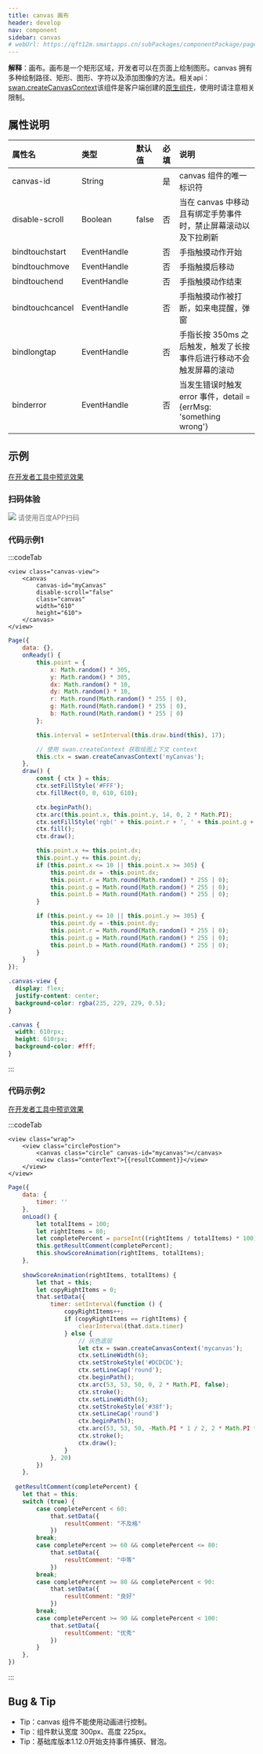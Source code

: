 ```yaml
---
title: canvas 画布
header: develop
nav: component
sidebar: canvas
# webUrl: https://qft12m.smartapps.cn/subPackages/componentPackage/pages/canvas/canvas
---
```


 

**解释**：画布。画布是一个矩形区域，开发者可以在页面上绘制图形。canvas 拥有多种绘制路径、矩形、图形、字符以及添加图像的方法。相关api：[swan.createCanvasContext](https://smartprogram.baidu.com/docs/develop/api/show/canvas/)该组件是客户端创建的[原生组件](https://smartprogram.baidu.com/docs/develop/component/native/)，使用时请注意相关限制。

##  属性说明 

|属性名 |类型  |默认值  | 必填 |说明|
|:---- |:---- |:---- |:---- |:---- |
| canvas-id | String |  | 是 |canvas 组件的唯一标识符 |
| disable-scroll | Boolean  | false | 否 | 当在 canvas 中移动且有绑定手势事件时，禁止屏幕滚动以及下拉刷新 |
| bindtouchstart | EventHandle |  | 否 | 手指触摸动作开始 |
| bindtouchmove | EventHandle |  | 否 |手指触摸后移动 |
| bindtouchend | EventHandle |  | 否 |手指触摸动作结束 |
| bindtouchcancel | EventHandle |  | 否 |手指触摸动作被打断，如来电提醒，弹窗 |
| bindlongtap | EventHandle |  | 否 |手指长按 350ms 之后触发，触发了长按事件后进行移动不会触发屏幕的滚动 |
| binderror | EventHandle |  | 否 |当发生错误时触发 error 事件，detail = {errMsg: 'something wrong'} |



## 示例

<a href="swanide://fragment/91fbbbb9b45a5dd6728e947edb9915931577360466230" title="在开发者工具中预览效果" target="_self">在开发者工具中预览效果</a>

### 扫码体验

<div class='scan-code-container'>
    <img src="https://b.bdstatic.com/miniapp/assets/images/doc_demo/canvas.png" class="demo-qrcode-image" />
    <font color=#777 12px>请使用百度APP扫码</font>
</div>


 

###  代码示例1 

 

:::codeTab
```swan
<view class="canvas-view">
    <canvas 
        canvas-id="myCanvas" 
        disable-scroll="false" 
        class="canvas" 
        width="610"
        height="610">
    </canvas>
</view>

```

 

```js
Page({
    data: {},
    onReady() {
        this.point = {
            x: Math.random() * 305,
            y: Math.random() * 305,
            dx: Math.random() * 10,
            dy: Math.random() * 10,
            r: Math.round(Math.random() * 255 | 0),
            g: Math.round(Math.random() * 255 | 0),
            b: Math.round(Math.random() * 255 | 0)
        };

        this.interval = setInterval(this.draw.bind(this), 17);

        // 使用 swan.createContext 获取绘图上下文 context
        this.ctx = swan.createCanvasContext('myCanvas');
    },
    draw() {
        const { ctx } = this;
        ctx.setFillStyle('#FFF');
        ctx.fillRect(0, 0, 610, 610);

        ctx.beginPath();
        ctx.arc(this.point.x, this.point.y, 14, 0, 2 * Math.PI);
        ctx.setFillStyle('rgb(' + this.point.r + ', ' + this.point.g + ', ' + this.point.b + ')');
        ctx.fill();
        ctx.draw();

        this.point.x += this.point.dx;
        this.point.y += this.point.dy;
        if (this.point.x <= 10 || this.point.x >= 305) {
            this.point.dx = -this.point.dx;
            this.point.r = Math.round(Math.random() * 255 | 0);
            this.point.g = Math.round(Math.random() * 255 | 0);
            this.point.b = Math.round(Math.random() * 255 | 0);
        }

        if (this.point.y <= 10 || this.point.y >= 305) {
            this.point.dy = -this.point.dy;
            this.point.r = Math.round(Math.random() * 255 | 0);
            this.point.g = Math.round(Math.random() * 255 | 0);
            this.point.b = Math.round(Math.random() * 255 | 0);
        }
    }
});
```

 

```css
.canvas-view {
  display: flex;
  justify-content: center;
  background-color: rgba(235, 229, 229, 0.5);
}

.canvas {
  width: 610rpx;
  height: 610rpx;
  background-color: #fff;
}
```
:::
###  代码示例2 

<a href="swanide://fragment/7f8700d9c2619093aac34548612fa3f91575828644802" title="在开发者工具中预览效果" target="_self">在开发者工具中预览效果</a>

 

:::codeTab
```swan
<view class="wrap">
    <view class="circlePostion">
        <canvas class="circle" canvas-id="mycanvas"></canvas>
        <view class="centerText">{{resultComment}}</view>
    </view>
</view>
```

 

```js
Page({
    data: {
        timer: ''
    },
    onLoad() {
        let totalItems = 100;
        let rightItems = 80;
        let completePercent = parseInt((rightItems / totalItems) * 100);
        this.getResultComment(completePercent);
        this.showScoreAnimation(rightItems, totalItems);
    },
 
    showScoreAnimation(rightItems, totalItems) {
        let that = this;
        let copyRightItems = 0;
        that.setData({
            timer: setInterval(function () {
                copyRightItems++;
                if (copyRightItems == rightItems) {
                    clearInterval(that.data.timer)
                } else {
                    // 灰色底层
                    let ctx = swan.createCanvasContext('mycanvas');
                    ctx.setLineWidth(6);
                    ctx.setStrokeStyle('#DCDCDC');
                    ctx.setLineCap('round');
                    ctx.beginPath();
                    ctx.arc(53, 53, 50, 0, 2 * Math.PI, false);
                    ctx.stroke();
                    ctx.setLineWidth(6);
                    ctx.setStrokeStyle('#38f');
                    ctx.setLineCap('round')
                    ctx.beginPath();
                    ctx.arc(53, 53, 50, -Math.PI * 1 / 2, 2 * Math.PI * (copyRightItems / totalItems) - Math.PI * 1 / 2, false);
                    ctx.stroke();
                    ctx.draw();
                }
            }, 20)
        })
    },
 
  getResultComment(completePercent) {
    let that = this;
    switch (true) {
        case completePercent < 60:
            that.setData({
                resultComment: "不及格"
            })
        break;
        case completePercent >= 60 && completePercent <= 80:
            that.setData({
                resultComment: "中等"
            })
        break;
        case completePercent >= 80 && completePercent < 90:
            that.setData({
                resultComment: "良好"
            })
        break;
        case completePercent >= 90 && completePercent < 100:
            that.setData({
                resultComment: "优秀"
            }) 
        }
    },
})
```
:::

##  Bug & Tip 

* Tip：canvas 组件不能使用动画进行控制。
* Tip：组件默认宽度 300px、高度 225px。
* Tip：基础库版本1.12.0开始支持事件捕获、冒泡。
